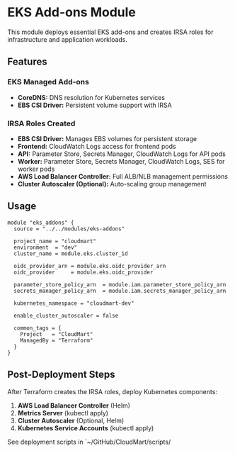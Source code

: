 # EKS Add-ons Module

This module deploys essential EKS add-ons and creates IRSA roles for infrastructure and application workloads.

## Features

### EKS Managed Add-ons
- **CoreDNS:** DNS resolution for Kubernetes services
- **EBS CSI Driver:** Persistent volume support with IRSA

### IRSA Roles Created
- **EBS CSI Driver:** Manages EBS volumes for persistent storage
- **Frontend:** CloudWatch Logs access for frontend pods
- **API:** Parameter Store, Secrets Manager, CloudWatch Logs for API pods
- **Worker:** Parameter Store, Secrets Manager, CloudWatch Logs, SES for worker pods
- **AWS Load Balancer Controller:** Full ALB/NLB management permissions
- **Cluster Autoscaler (Optional):** Auto-scaling group management

## Usage
```hcl
module "eks_addons" {
  source = "../../modules/eks-addons"

  project_name = "cloudmart"
  environment  = "dev"
  cluster_name = module.eks.cluster_id
  
  oidc_provider_arn = module.eks.oidc_provider_arn
  oidc_provider     = module.eks.oidc_provider
  
  parameter_store_policy_arn  = module.iam.parameter_store_policy_arn
  secrets_manager_policy_arn  = module.iam.secrets_manager_policy_arn
  
  kubernetes_namespace = "cloudmart-dev"
  
  enable_cluster_autoscaler = false
  
  common_tags = {
    Project   = "CloudMart"
    ManagedBy = "Terraform"
  }
}
```

## Post-Deployment Steps

After Terraform creates the IRSA roles, deploy Kubernetes components:

1. **AWS Load Balancer Controller** (Helm)
2. **Metrics Server** (kubectl apply)
3. **Cluster Autoscaler** (Optional, Helm)
4. **Kubernetes Service Accounts** (kubectl apply)

See deployment scripts in `~/GitHub/CloudMart/scripts/